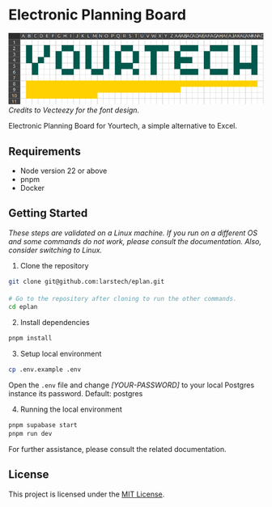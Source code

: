 # Electronic Planning Board

![Yourtech logo made in Calc](public/yourtech-logo-in-calc.png)
<i>Credits to Vecteezy for the font design.</i>

Electronic Planning Board for Yourtech, a simple alternative to Excel.

## Requirements

- Node version 22 or above
- pnpm
- Docker

## Getting Started

<i>These steps are validated on a Linux machine. If you run on a different OS and some commands do not work, please consult the documentation. Also, consider switching to Linux.</i>

1. Clone the repository

```bash
git clone git@github.com:larstech/eplan.git

# Go to the repository after cloning to run the other commands.
cd eplan
```

2. Install dependencies

```bash
pnpm install
```

3. Setup local environment

```bash
cp .env.example .env
```

Open the `.env` file and change _[YOUR-PASSWORD]_ to your local Postgres instance its password. Default: postgres

4. Running the local environment

```bash
pnpm supabase start
pnpm run dev
```

For further assistance, please consult the related documentation.

## License

This project is licensed under the [MIT License](LICENSE).
